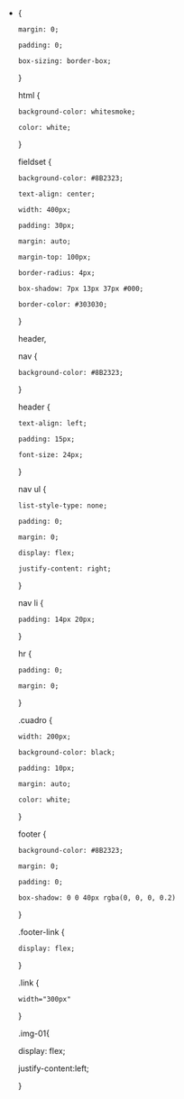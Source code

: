 * {

      margin: 0;

      padding: 0;

      box-sizing: border-box;

    }



    html {

      background-color: whitesmoke;

      color: white;

    }



    fieldset {

      background-color: #8B2323;

      text-align: center;

      width: 400px;

      padding: 30px;

      margin: auto;

      margin-top: 100px;

      border-radius: 4px;

      box-shadow: 7px 13px 37px #000;

      border-color: #303030;

    }



    header,

    nav {

      background-color: #8B2323;

    }



    header {

      text-align: left;

      padding: 15px;

      font-size: 24px;

    }



    nav ul {

      list-style-type: none;

      padding: 0;

      margin: 0;

      display: flex;

      justify-content: right;

    }



    nav li {

      padding: 14px 20px;

    }



    hr {

      padding: 0;

      margin: 0;

    }



    .cuadro {

      width: 200px;

      background-color: black;

      padding: 10px;

      margin: auto;

      color: white;

    }



    footer {

      background-color: #8B2323;

      margin: 0;

      padding: 0;

      box-shadow: 0 0 40px rgba(0, 0, 0, 0.2)

    }



    .footer-link {

      display: flex;

    }



    .link {

      width="300px"

    }

    .img-01{

  display: flex;

  justify-content:left;

    }

